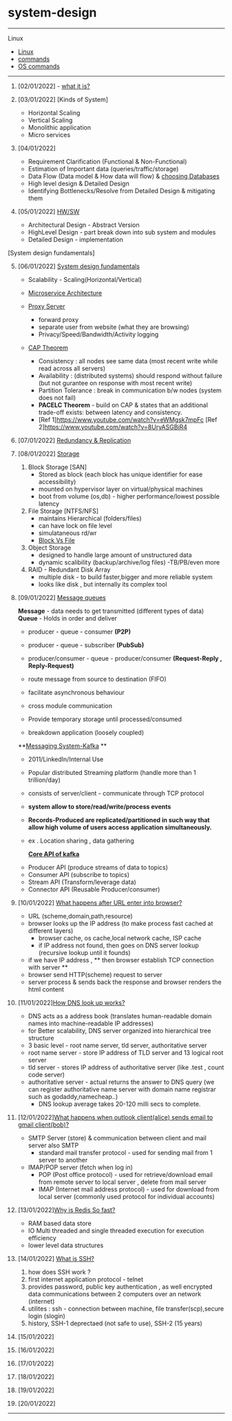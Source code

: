 # system-design
---
Linux

* [Linux](linux/linux.md)
* [commands](linux/linux-commands.md)
* [OS commands](linux/os-commands.md)

---

1. [02/01/2022] - [what it is?](https://www.educative.io/blog/system-design-primer#what)
2. [03/01/2022] [Kinds of System]
    - Horizontal Scaling
    - Vertical Scaling
    - Monolithic application
    - Micro services
3. [04/01/2022]
    - Requirement Clarification (Functional & Non-Functional)
    - Estimation of Important data (queries/traffic/storage)
    - Data Flow (Data model & How data will flow)
      & [choosing Databases](https://www.educative.io/blog/database-design-tutorial)
    - High level design & Detailed Design
    - Identifying Bottlenecks/Resolve from Detailed Design & mitigating them

4. [05/01/2022] [HW/SW](https://www.educative.io/blog/hardware-vs-software-components-computer)
    - Architectural Design - Abstract Version
    - HighLevel Design - part break down into sub system and modules
    - Detailed Design - implementation

[System design fundamentals]

5. [06/01/2022] [System design fundamentals](https://www.educative.io/blog/complete-guide-to-system-design)
    - Scalability - Scaling(Horizontal/Vertical)
    - [Microservice Architecture](https://www.educative.io/blog/complete-guide-to-system-design#microservices)
    - [Proxy Server](https://www.educative.io/edpresso/what-is-a-proxy-server)
        - forward proxy
        - separate user from website (what they are browsing)
        - Privacy/Speed/Bandwidth/Activity logging
    - [CAP Theorem](https://www.educative.io/blog/what-is-cap-theorem#whatiscaptheorem)

        - Consistency : all nodes see same data (most recent write while read across all servers)
        - Availability : (distributed systems) should respond without failure (but not gurantee on response with most
          recent write)
        - Partition Tolerance : break in communication b/w nodes (system does not fail)
        - **PACELC Theorem** - build on CAP & states that an additional trade-off exists: between latency and
          consistency.
        - [Ref 1]https://www.youtube.com/watch?v=eWMgsk7mpFc
          [Ref 2]https://www.youtube.com/watch?v=8UryASGBiR4

6. [07/01/2022] [Redundancy & Replication](https://www.educative.io/blog/complete-guide-to-system-design#redundancyandreplication)
7. [08/01/2022] [Storage](https://www.educative.io/blog/complete-guide-to-system-design#storage)
    1. Block Storage [SAN]
        - Stored as block (each block has unique identifier for ease accessibility)
        - mounted on hypervisor layer on virtual/physical machines
        - boot from volume (os,db) - higher performance/lowest possible latency
    2. File Storage [NTFS/NFS]
        - maintains Hierarchical  (folders/files)
        - can have lock on file level
        - simulataneous rd/wr
        - [Block Vs File](https://www.youtube.com/watch?v=PmxWTTpXNLI)
    3. Object Storage
        - designed to handle large amount of unstructured data
        - dynamic scalibility (backup/archive/log files) -TB/PB/even more
    4. RAID - Redundant Disk Array
        - multiple disk - to build faster,bigger and more reliable system
        - looks like disk , but internally its complex tool

8. [09/01/2022] [Message queues](https://www.educative.io/blog/complete-guide-to-system-design#messagequeues)

   **Message** - data needs to get transmitted (different types of data)
   **Queue** - Holds in order and deliver

    - producer - queue - consumer **(P2P)**
    - producer - queue - subscriber **(PubSub)**
    - producer/consumer - queue - producer/consumer **(Request-Reply , Reply-Request)**

    - route message from source to destination (FIFO)
    - facilitate asynchronous behaviour
    - cross module communication
    - Provide temporary storage until processed/consumed
    - breakdown application (loosely coupled)

   **[Messaging System-Kafka](https://www.ibm.com/cloud/learn/message-queues?utm_medium=OSocial&utm_source=Youtube&utm_content=CPIWW&utm_id=YTCard-101-What-is-Message-Queuing-LH-Message-Queues-Guide) **
    - 2011/LinkedIn/Internal Use
    - Popular distributed Streaming platform (handle more than 1 trillion/day)
    - consists of server/client - communicate through TCP protocol
    - **system allow to store/read/write/process events**

    - **Records-Produced are replicated/partitioned in such way that allow high volume of users access application
      simultaneously.**
    - ex . Location sharing , data gathering

      **[Core API of kafka](https://www.youtube.com/watch?v=aj9CDZm0Glc)**

    * Producer API (produce streams of data to topics)
    * Consumer API (subscribe to topics)
    * Stream API (Transform/leverage data)
    * Connector API (Reusable Producer/consumer)

9. [10/01/2022] [What happens after URL enter into browser?](https://www.linkedin.com/posts/alex-xu-a8131b11_systemdesign-coding-interviewtips-activity-6896855295549681664-Ge0c)
    - URL (scheme,domain,path,resource)
    - browser looks up the IP address (to make process fast cached at different layers)
        - browser cache, os cache,local network cache, ISP cache
        - if IP address not found, then goes on DNS server lookup (recursive lookup until it founds)
    - if we have IP address , ** then browser establish TCP connection with server **
    - browser send HTTP(scheme) request to server
    - server process & sends back the response and browser renders the html content
10. [11/01/2022][How DNS look up works?](https://www.linkedin.com/posts/alex-xu-a8131b11_systemdesign-coding-interviewtips-activity-6897218354021564417-SzIs)
    - DNS acts as a address book (translates human-readable domain names into machine-readable IP addresses)
    - for Better scalability, DNS server organized into hierarchical tree structure
    - 3 basic level - root name server, tld server, authoritative server
    - root name server - store IP address of TLD server and 13 logical root server
    - tld server - stores IP address of authoritative server (like .test , count code server)
    - authoritative server - actual returns the answer to DNS query (we can register authoritative name server with
      domain name registrar such as godaddy,namecheap..)
        - DNS lookup average takes 20-120 milli secs to complete.
11. [12/01/2022][What happens when outlook client(alice) sends email to gmail client(bob)?](https://www.linkedin.com/feed/update/urn:li:activity:6891786683113721856/)
    - SMTP Server (store) & communication between client and mail server also SMTP
        - standard mail transfer protocol - used for sending mail from 1 server to another
    - IMAP/POP server (fetch when log in)
        - POP (Post office protocol) - used for retrieve/download email from remote server to local server , delete from
          mail server
        - IMAP (Internet mail address protocol) - used for download from local server (commonly used protocol for
          individual accounts)

12. [13/01/2022][Why is Redis So fast?](https://www.linkedin.com/posts/alex-xu-a8131b11_systemdesign-coding-interviewtips-activity-6904466435716763648-FnF0)
    - RAM based data store
    - IO Multi threaded and single threaded execution for execution efficiency
    - lower level data structures
13. [14/01/2022] [What is SSH?](https://www.techtarget.com/searchsecurity/definition/Secure-Shell)
    1. how does SSH work ?
    2. first internet application protocol - telnet
    3. provides password, public key authentication , as well encrypted data communications between 2 computers over an
       network (internet)
    4. utilites : ssh - connection between machine, file transfer(scp),secure login (slogin)
    5. history, SSH-1 deprectaed  (not safe to use), SSH-2 (15 years)
14. [15/01/2022][]()
15. [16/01/2022][]()
16. [17/01/2022][]()
17. [18/01/2022][]()
18. [19/01/2022][]()
19. [20/01/2022][]()

---
